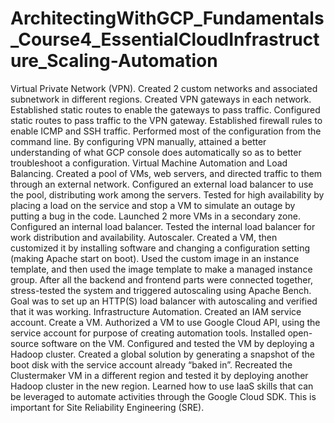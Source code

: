 # ArchitectingWithGCP_Fundamentals_Course4_EssentialCloudInfrastructure_Scaling-Automation
Virtual Private Network (VPN).  Created 2 custom networks and associated subnetwork in different regions. Created VPN gateways in each network.  Established static routes to enable the gateways to pass traffic.  Configured static routes to pass traffic to the VPN gateway.  Established firewall rules to enable ICMP and SSH traffic.   Performed most of the configuration from the command line. By configuring VPN manually, attained a better understanding of what GCP console does automatically so as to better troubleshoot a configuration.   Virtual Machine Automation and Load Balancing.  Created a pool of VMs, web servers, and directed traffic to them through an external network.  Configured an external load balancer to use the pool, distributing work among the servers. Tested for high availability by placing a load on the service and stop a VM to simulate an outage by putting a bug in the code. Launched 2 more VMs in a secondary zone.  Configured an internal load balancer. Tested the internal load balancer for work distribution and availability.   Autoscaler. Created a VM, then customized it by installing software and changing a configuration setting (making Apache start on boot). Used the custom image in an instance template, and then used the image template to make a managed instance group. After all the backend and frontend parts were connected together, stress-tested the system and triggered autoscaling using Apache Bench. Goal was to set up an HTTP(S) load balancer with autoscaling and verified that it was working.   Infrastructure Automation.  Created an IAM service account. Create a VM.  Authorized a VM to use Google Cloud API, using the service account for purpose of creating automation tools.    Installed open-source software on the VM. Configured and tested the VM by deploying a Hadoop cluster.  Created a global solution by generating a snapshot of the boot disk with the service account already “baked in”.  Recreated the Clustermaker VM in a different region and tested it by deploying another Hadoop cluster in the new region.  Learned how to use IaaS skills that can be leveraged to automate activities through the Google Cloud SDK.  This is important for Site Reliability Engineering (SRE).  
